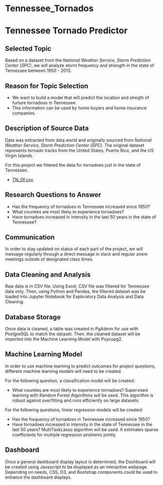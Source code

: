 # Tennessee_Tornados

# Tennessee Tornado Predictor

## Selected Topic 
Based on a dataset from the *National Weather Service, Storm Prediction Center (SPC)*, we will analyze storm frequency and strength in the state of Tennessee between 1950 - 2013.

## Reason for Topic Selection
- We want to build a model that will predict the location and stregth of furture tornadoes in Tennessee.
- This information can be used by home buyers and home insurance companies.

## Description of Source Data
Data was extracted from data.world and originally sourced from *National Weather Service, Storm Prediction Center (SPC).* The original dataset represents tornado tracks from the United States, Puerto Rico, and the US Virgin Islands. 

For this project we filtered the data for tornadoes just in the state of Tennessee.
- [TN_Df.csv](https://github.com/clarerobb/Tennessee_Tornadoes/commit/739400549b9f43eae176e9723b7cf34afe49b1a7\#diff-2817076e6f91f9a7987c57ecb439f9f7bddebda85d7489b5af4fc273f9fd0fbc)

## Research Questions to Answer
- Has the frequency of tornadoes in Tennessee increased since 1950?
- What counties are most likely to experience tornadoes? 
- Have tornadoes increased in intensity in the last 50 years in the state of Tennessee? 

## Communication
In order to stay updated on status of each part of the project, we will message regularly through a direct message in slack and regular zoom meetings outside of designated class times.

## Data Cleaning and Analysis
Raw data is in CSV file. Using Excel, CSV file was filtered for Tennessee data only. Then, using Python and Pandas, the filtered dataset was be loaded into Jupyter Notebook for Exploratory Data Analysis and Data Cleaning.

## Database Storage
Once data is cleaned, a table was created in PgAdmin for use with PostgreSQL to match the dataset. Then, the cleaned dataset will be imported into the Machine Learning Model with Psycopg2.

## Machine Learning Model
In order to use machine learning to predict outcomes for project questions, different machine learning models will need to be created.

For the following question, a classification model will be created:
- What counties are most likely to experience tornadoes? Supervised learning with Random Forest Algorithms will be used. This algorithm is robust against overfitting and runs efficiently on large datasets.

For the following questions, linear regression models will be created:
- Has the frequency of tornadoes in Tennessee increased since 1950?
- Have tornadoes increased in intensity in the state of Tennessee in the last 50 years? MultiTaskLasso algorithm will be used. It estimates sparse coefficients for multiple regression problems jointly.

## Dashboard
Once a general dashboard display layout is determined, the Dashboard will be created using Javascript to be displayed as an interactive webpage. Depending on needs, CSS, D3, and Bootstrap components could be used to enhance the dashboard displays.
